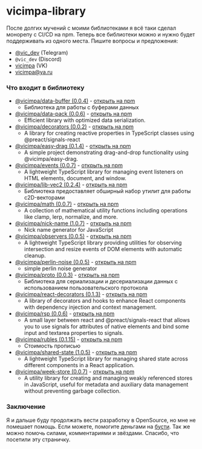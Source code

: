 # vicimpa-library

После долгих мучений с моими библиотеками я всё таки сделал монорепу с CI/CD на
npm. Теперь все библиотеки можно и нужно будет поддерживать из одного места.
Пишите вопросы и предложения:

- [@vic_dev](//t.me/vic_dev) (Telegram)
- `@vic_dev` (Discord)
- [vicimpa](//vk.com/vicimpa) (VK)
- [vicimpa@ya.ru](mailto:vicimpa@ya.ru)

### Что входит в библиотеку

<!-- START_GEN -->

- [@vicimpa/data-buffer (0.0.4)](packages/data-buffer) - [открыть на npm](https://www.npmjs.com/package/@vicimpa/data-buffer)
	- Библиотека для работы с буферами данных
- [@vicimpa/data-pack (0.0.6)](packages/data-pack) - [открыть на npm](https://www.npmjs.com/package/@vicimpa/data-pack)
	- Efficient library with optimized data serialization.
- [@vicimpa/decorators (0.0.2)](packages/decorators) - [открыть на npm](https://www.npmjs.com/package/@vicimpa/decorators)
	- A library for creating reactive properties in TypeScript classes using @preact/signals-react
- [@vicimpa/easy-drag (0.1.4)](packages/easy-drag) - [открыть на npm](https://www.npmjs.com/package/@vicimpa/easy-drag)
	- A simple project demonstrating drag-and-drop functionality using @vicimpa/easy-drag.
- [@vicimpa/events (0.0.7)](packages/events) - [открыть на npm](https://www.npmjs.com/package/@vicimpa/events)
	- A lightweight TypeScript library for managing event listeners on HTML elements, document, and window.
- [@vicimpa/lib-vec2 (0.2.4)](packages/lib-vec2) - [открыть на npm](https://www.npmjs.com/package/@vicimpa/lib-vec2)
	- Библиотека предоставляет обширный набор утилит для работы с2D-векторами
- [@vicimpa/math (0.0.7)](packages/math) - [открыть на npm](https://www.npmjs.com/package/@vicimpa/math)
	- A collection of mathematical utility functions including operations like clamp, lerp, normalize, and more.
- [@vicimpa/nick-name (1.0.7)](packages/nick-name) - [открыть на npm](https://www.npmjs.com/package/@vicimpa/nick-name)
	- Nick name generator for JavaScript
- [@vicimpa/observers (0.0.5)](packages/observers) - [открыть на npm](https://www.npmjs.com/package/@vicimpa/observers)
	- A lightweight TypeScript library providing utilities for observing intersection and resize events of DOM elements with automatic cleanup.
- [@vicimpa/perlin-noise (0.0.5)](packages/perlin-noize) - [открыть на npm](https://www.npmjs.com/package/@vicimpa/perlin-noise)
	- simple perlin noise generator
- [@vicimpa/proto (0.0.3)](packages/proto) - [открыть на npm](https://www.npmjs.com/package/@vicimpa/proto)
	- Библиотека для сериализации и десериализации данных с использованием пользовательского протокола
- [@vicimpa/react-decorators (0.1.3)](packages/react-decorators) - [открыть на npm](https://www.npmjs.com/package/@vicimpa/react-decorators)
	- A library of decorators and hooks to enhance React components with dependency injection and context management.
- [@vicimpa/rsp (0.0.6)](packages/rsp) - [открыть на npm](https://www.npmjs.com/package/@vicimpa/rsp)
	- A small layer between react and @preact/signals-react that allows you to use signals for attributes of native elements and bind some input and textarea properties to signals.
- [@vicimpa/rubles (0.1.15)](packages/rubles) - [открыть на npm](https://www.npmjs.com/package/@vicimpa/rubles)
	- Стоимость прописью
- [@vicimpa/shared-state (1.0.5)](packages/shared-state) - [открыть на npm](https://www.npmjs.com/package/@vicimpa/shared-state)
	- A lightweight TypeScript library for managing shared state across different components in a React application.
- [@vicimpa/week-store (0.0.7)](packages/week-store) - [открыть на npm](https://www.npmjs.com/package/@vicimpa/week-store)
	- A utility library for creating and managing weakly referenced stores in JavaScript, useful for metadata and auxiliary data management without preventing garbage collection.

<!-- END_GEN -->

### Заключение

Я и дальше буду продолжать вести разработку в OpenSource, но мне не помешает
помощь. Если можете, помогите деньгами на [бусти](//boosty.to/vic_dev). Так же
можно помочь силами, комментариями и звёздами. Спасибо, что посетили эту
страничку.

